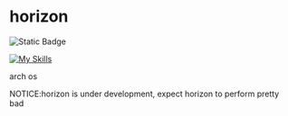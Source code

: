 # horizon

![Static Badge](https://img.shields.io/badge/is_cool-yes-blue)

[![My Skills](https://skillicons.dev/icons?i=arch)](https://skillicons.dev)

arch os 

NOTICE:horizon is under development, expect horizon to perform pretty bad
